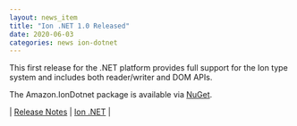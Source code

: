 ```yaml
---
layout: news_item
title: "Ion .NET 1.0 Released"
date: 2020-06-03
categories: news ion-dotnet
---
```

This first release for the .NET platform provides full support for the Ion type system and includes both reader/writer and DOM APIs.

The Amazon.IonDotnet package is available via [NuGet](https://www.nuget.org/packages/Amazon.IonDotnet).

| [Release Notes](https://github.com/amzn/ion-dotnet/releases/tag/v1.0.0) | [Ion .NET](https://github.com/amzn/ion-dotnet) |


